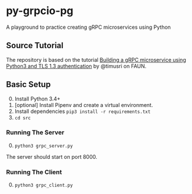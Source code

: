 # py-grpcio-pg
A playground to practice creating gRPC microservices using Python

## Source Tutorial

The repository is based on the tutorial [Building a gRPC microservice using Python3 and TLS 1.3 authentication](https://faun.pub/building-a-grpc-microservice-using-python3-and-tls-1-3-authentication-acf8f9abb071) by @timusri on FAUN.

## Basic Setup

0. Install Python 3.4+
0. [optional] Install Pipenv and create a virtual environment.
0. Install dependencies `pip3 install -r requirements.txt`
0. `cd src`

### Running The Server

0. `python3 grpc_server.py`

The server should start on port 8000.

### Running The Client

0. `python3 grpc_client.py`
